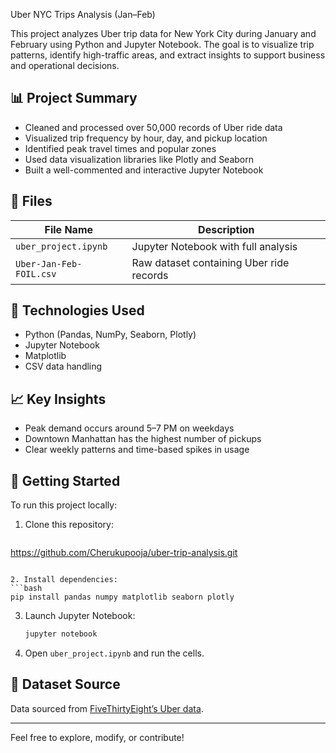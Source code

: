 Uber NYC Trips Analysis (Jan–Feb)

This project analyzes Uber trip data for New York City during January and February using Python and Jupyter Notebook. The goal is to visualize trip patterns, identify high-traffic areas, and extract insights to support business and operational decisions.

## 📊 Project Summary

- Cleaned and processed over 50,000 records of Uber ride data
- Visualized trip frequency by hour, day, and pickup location
- Identified peak travel times and popular zones
- Used data visualization libraries like Plotly and Seaborn
- Built a well-commented and interactive Jupyter Notebook

## 📁 Files

| File Name               | Description                                 |
|------------------------|---------------------------------------------|
| `uber_project.ipynb`   | Jupyter Notebook with full analysis         |
| `Uber-Jan-Feb-FOIL.csv`| Raw dataset containing Uber ride records    |

## 🔧 Technologies Used

- Python (Pandas, NumPy, Seaborn, Plotly)
- Jupyter Notebook
- Matplotlib
- CSV data handling

## 📈 Key Insights

- Peak demand occurs around 5–7 PM on weekdays
- Downtown Manhattan has the highest number of pickups
- Clear weekly patterns and time-based spikes in usage

## 🚀 Getting Started

To run this project locally:

1. Clone this repository:
   ```bash
  https://github.com/Cherukupooja/uber-trip-analysis.git

   ```

2. Install dependencies:
   ```bash
   pip install pandas numpy matplotlib seaborn plotly
   ```

3. Launch Jupyter Notebook:
   ```bash
   jupyter notebook
   ```

4. Open `uber_project.ipynb` and run the cells.

## 📌 Dataset Source

Data sourced from [FiveThirtyEight’s Uber data](https://github.com/fivethirtyeight/uber-tlc-foil-response).

---

Feel free to explore, modify, or contribute!
